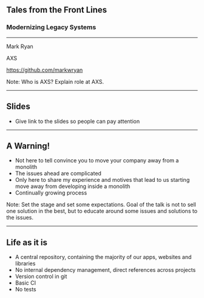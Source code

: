 ## Tales from the Front Lines
### Modernizing Legacy Systems

---

Mark Ryan

AXS

https://github.com/markwryan

Note:
Who is AXS? Explain role at AXS.

---

## Slides

* Give link to the slides so people can pay attention

---

## A Warning!

* Not here to tell convince you to move your company away from a monolith
* The issues ahead are complicated
* Only here to share my experience and motives that lead to us starting move away from developing inside a monolith
* Continually growing process

Note:
Set the stage and set some expectations. Goal of the talk is not to sell one solution in the best, but to educate around some issues and solutions to the issues.

---

## Life as it is

* A central repository, containing the majority of our apps, websites and libraries
* No internal dependency management, direct references across projects
* Version control in git
* Basic CI
* No tests